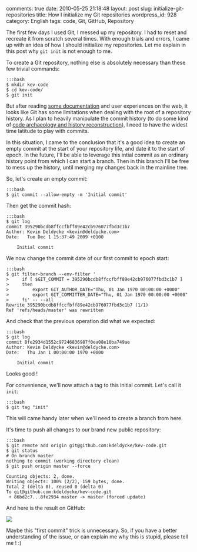 comments: true
date: 2010-05-25 21:18:48
layout: post
slug: initialize-git-repositories
title: How I initialize my Git repositories
wordpress_id: 928
category: English
tags: code, Git, GitHub, Repository

The first few days I used Git, I messed up my repository. I had to reset and recreate it from scratch several times. With enough trials and errors, I came up with an idea of how I should initialize my repositories. Let me explain in this post why `git init` is not enough to me.

To create a Git repository, nothing else is absolutely necessary than these few trivial commands:

    :::bash
    $ mkdir kev-code
    $ cd kev-code/
    $ git init

But after reading [some documentation](http://www-cs-students.stanford.edu/~blynn/gitmagic/apa.html#_initial_commit) and user experiences on the web, it looks like Git has some limitations when dealing with the root of a repository history. As I plan to heavily manipulate the commit history (to do some kind of [code archaeology and history reconstruction](http://kevin.deldycke.com/2010/06/git-commit-history-reconstruction/)), I need to have the widest time latitude to play with commits.

In this situation, I came to the conclusion that it's a good idea to create an empty commit at the start of your repository life, and date it to the start of epoch. In the future, I'll be able to leverage this intial commit as an ordinary history point from which I can start a branch. Then in this branch I'll be free to mess up the history, until merging my changes back in the mainline tree.

So, let's create an empty commit:

    :::bash
    $ git commit --allow-empty -m 'Initial commit'

Then get the commit hash:

    :::bash
    $ git log
    commit 395290bcdb8ffccfbff89e42cb976077fbd3c1b7
    Author: Kevin Deldycke <kevin@deldycke.com>
    Date:   Tue Dec 1 15:37:49 2009 +0100

        Initial commit

We now change the commit date of our first commit to epoch start:

    :::bash
    $ git filter-branch --env-filter '
    >     if [ $GIT_COMMIT = 395290bcdb8ffccfbff89e42cb976077fbd3c1b7 ]
    >     then
    >         export GIT_AUTHOR_DATE="Thu, 01 Jan 1970 00:00:00 +0000"
    >         export GIT_COMMITTER_DATE="Thu, 01 Jan 1970 00:00:00 +0000"
    >     fi' -- --all
    Rewrite 395290bcdb8ffccfbff89e42cb976077fbd3c1b7 (1/1)
    Ref 'refs/heads/master' was rewritten

And check that the previous operation did what we expected:

    :::bash
    $ git log
    commit 8fe2934d1552c97246836987f0ea08e10ba749ae
    Author: Kevin Deldycke <kevin@deldycke.com>
    Date:   Thu Jan 1 00:00:00 1970 +0000

        Initial commit

Looks good !

For convenience, we'll now attach a tag to this initial commit. Let's call it `init`:

    :::bash
    $ git tag "init"

This will came handy later when we'll need to create a branch from here.

It's time to push all changes to our brand new public repository:

    :::bash
    $ git remote add origin git@github.com:kdeldycke/kev-code.git
    $ git status
    # On branch master
    nothing to commit (working directory clean)
    $ git push origin master --force

    Counting objects: 2, done.
    Writing objects: 100% (2/2), 159 bytes, done.
    Total 2 (delta 0), reused 0 (delta 0)
    To git@github.com:kdeldycke/kev-code.git
     + 86bd2c7...8fe2934 master -> master (forced update)

And here is the result on GitHub:

![](/static/uploads/2010/05/git-first-commit.png)

Maybe this "first commit" trick is unnecessary. So, if you have a better understanding of the issue, or can explain me why this is stupid, please tell me ! :)
